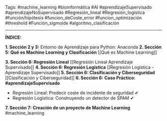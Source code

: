 Tags: #machine_learning #bioinformática #AI #aprendizajeSupervisado #aprendizajeNoSupervisado  #Regresión_lineal #Regresión_logística #función/hipótesis  #funcion_deCoste_error #funcion_optimización #threshold #Función_sigmoide #algoritmo_clasificación 

--------
**ÍNDICE:**

**1. Sección 2 y 3:** Entorno de Aprendizaje para Python: Anaconda
**2. Sección 5: Qué es Machine Learning y Clasificación** [[Qué es Machine Learning]]

**3. Sección 6: Regresión Lineal** [[Regresión Lineal Aprendizaje Supervisado]]
**4. Sección 6: Regresión Logística** [[Regresión Logística - Aprendizaje Supervisado]]
**5. Sección 6: Clasificación y Ciberseguridad** [[Clasificación y Ciberseguridad]]
**6. Sección 6:** **Caso Práctico: #aprendizajeSupervisado**
- Regresión Lineal: Predecir coste de incidente de seguridad ✔
- Regresión Logística: Construyendo un detector de SPAM ✔

**7. Sección 7:** **Creación de un proyecto de Machine Learning** #machine_learning 
